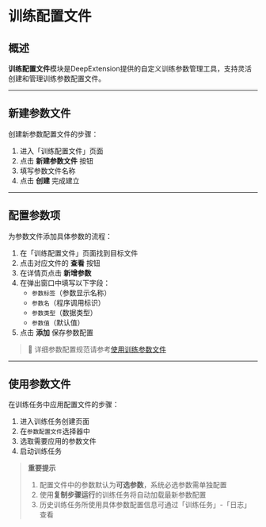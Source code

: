 # 训练配置文件

## 概述
**训练配置文件**模块是DeepExtension提供的自定义训练参数管理工具，支持灵活创建和管理训练参数配置文件。

---

## 新建参数文件
创建新参数配置文件的步骤：

   1. 进入「训练配置文件」页面  
   2. 点击 **新建参数文件** 按钮  
   3. 填写参数文件名称  
   4. 点击 **创建** 完成建立

---

## 配置参数项
为参数文件添加具体参数的流程：

   1. 在「训练配置文件」页面找到目标文件  
   2. 点击对应文件的 **查看** 按钮  
   3. 在详情页点击 **新增参数**  
   4. 在弹出窗口中填写以下字段：
      - `参数标签`（参数显示名称）
      - `参数名`（程序调用标识）
      - `参数类型`（数据类型）
      - `参数值`（默认值）
   5. 点击 **添加** 保存参数配置  
> 📘 详细参数配置规范请参考[使用训练参数文件](../developer/how-to-use-parameter-profile.zh.md)

---

## 使用参数文件
在训练任务中应用配置文件的步骤：
   
   1. 进入训练任务创建页面  
   2. 在`参数配置文件`选择器中  
   3. 选取需要应用的参数文件  
   4. 启动训练任务

> **重要提示**  
> 1. 配置文件中的参数默认为**可选参数**，系统必选参数需单独配置  
> 2. 使用**复制步骤运行**的训练任务将自动加载最新参数配置  
> 3. 历史训练任务所使用具体参数配置信息可通过「训练任务」-「日志」查看  